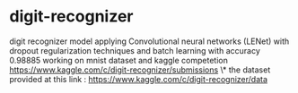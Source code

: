 # digit-recognizer
digit recognizer model applying Convolutional neural networks (LENet) with dropout regularization techniques and batch learning with accuracy 0.98885 working on mnist dataset and kaggle competetion https://www.kaggle.com/c/digit-recognizer/submissions 
\\*
the dataset provided at this link : https://www.kaggle.com/c/digit-recognizer/data

